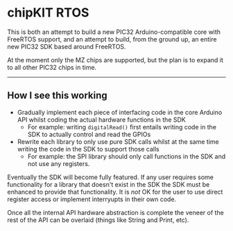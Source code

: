 chipKIT RTOS
============

This is both an attempt to build a new PIC32 Arduino-compatible core with FreeRTOS support, and an attempt to build, from the ground up,
an entire new PIC32 SDK based around FreeRTOS.

At the moment only the MZ chips are supported, but the plan is to expand it to all other PIC32 chips in time.

----

How I see this working
----------------------

* Gradually implement each piece of interfacing code in the core Arduino API whilst coding the actual hardware functions in the SDK
  * For example: writing `digitalRead()` first entails writing code in the SDK to actually control and read the GPIOs
* Rewrite each library to only use pure SDK calls whilst at the same time writing the code in the SDK to support those calls
  * For example: the SPI library should only call functions in the SDK and not use any registers.

Eventually the SDK will become fully featured. If any user requires some functionality for a library that doesn't exist in the SDK
the SDK must be enhanced to provide that functionality. It is *not* OK for the user to use direct register access or implement
interryupts in their own code.

Once all the internal API hardware abstraction is complete the veneer of the rest of the API can be overlaid (things like String and Print, etc).
